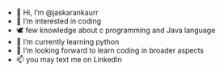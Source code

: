 - 👋 Hi, I’m @jaskarankaurr
- 👀 I’m interested in coding
- 🕊️ few knowledge about c programming and  Java language 
- 🌱 I’m currently learning python
- 💞️ I’m looking forward to learn coding in broader aspects 
- 📫 you may text me on LinkedIn 

<!---
jaskarankaurr/jaskarankaurr is a ✨ special ✨ repository because its `README.md` (this file) appears on your GitHub profile.
You can click the Preview link to take a look at your changes.
--->
